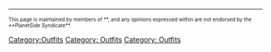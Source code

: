 ---

<font size=1>This page is maintained by members of **, and any opinions
expressed within are not endorsed by the **PlanetSide
Syndicate\*\*.</font>

[Category:Outfits](/Category:Outfits "wikilink") [Category:
Outfits](/Category:{{Template:{{{1}}}}}_Outfits "wikilink") [Category:
Outfits](/Category:{{{2}}}_Outfits "wikilink")
